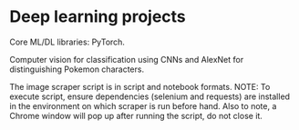 # Deep learning projects

Core ML/DL libraries: PyTorch.

Computer vision for classification using CNNs and AlexNet for distinguishing Pokemon characters.

The image scraper script is in script and notebook formats. NOTE: To execute script, ensure dependencies (selenium and requests) are installed in the environment on which scraper is run before hand. Also to note, a Chrome window will pop up after running the script, do not close it. 
